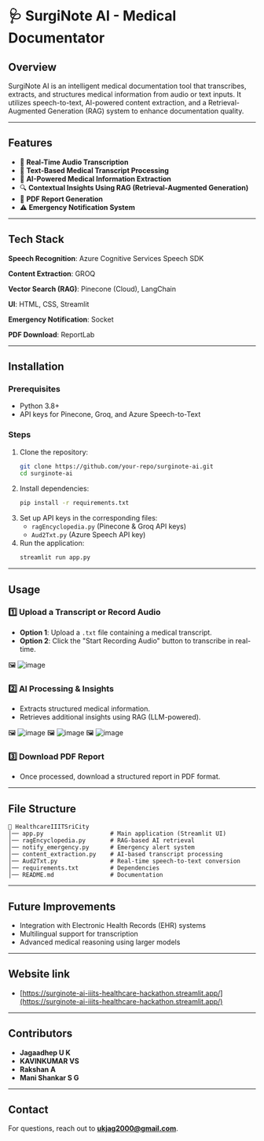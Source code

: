# 🩺 SurgiNote AI - Medical Documentator

## Overview

SurgiNote AI is an intelligent medical documentation tool that transcribes, extracts, and structures medical information from audio or text inputs. It utilizes speech-to-text, AI-powered content extraction, and a Retrieval-Augmented Generation (RAG) system to enhance documentation quality.

---

## Features

- 🎤 **Real-Time Audio Transcription**
- 📄 **Text-Based Medical Transcript Processing**
- 🏥 **AI-Powered Medical Information Extraction**
- 🔍 **Contextual Insights Using RAG (Retrieval-Augmented Generation)**
- 📑 **PDF Report Generation**
- ⚠️ **Emergency Notification System**

---
## Tech Stack

**Speech Recognition**: Azure Cognitive Services Speech SDK

**Content Extraction**: GROQ

**Vector Search (RAG)**: Pinecone (Cloud), LangChain

**UI**: HTML, CSS, Streamlit

**Emergency Notification**: Socket

**PDF Download**: ReportLab

---

## Installation

### Prerequisites

- Python 3.8+
- API keys for Pinecone, Groq, and Azure Speech-to-Text

### Steps

1. Clone the repository:
   ```bash
   git clone https://github.com/your-repo/surginote-ai.git
   cd surginote-ai
   ```
2. Install dependencies:
   ```bash
   pip install -r requirements.txt
   ```
3. Set up API keys in the corresponding files:
   - `ragEncyclopedia.py` (Pinecone & Groq API keys)
   - `Aud2Txt.py` (Azure Speech API key)
4. Run the application:
   ```bash
   streamlit run app.py
   ```

---

## Usage

### 1️⃣ Upload a Transcript or Record Audio

- **Option 1**: Upload a `.txt` file containing a medical transcript.
- **Option 2**: Click the "Start Recording Audio" button to transcribe in real-time.

🖼️ ![image](https://github.com/user-attachments/assets/3c791257-afae-4870-864f-6deb774c1c9a)


### 2️⃣ AI Processing & Insights

- Extracts structured medical information.
- Retrieves additional insights using RAG (LLM-powered).

🖼️ ![image](https://github.com/user-attachments/assets/319c68e6-9afc-4852-a1da-2967505345c4)
🖼️ ![image](https://github.com/user-attachments/assets/d012ce81-45c1-4498-a174-cf8e353c1c1e)
🖼️ ![image](https://github.com/user-attachments/assets/7cc05f17-350d-447b-84e8-c460a5da59df)




### 3️⃣ Download PDF Report

- Once processed, download a structured report in PDF format.

---

## File Structure

```
📂 HealthcareIIITSriCity
│── app.py                   # Main application (Streamlit UI)
│── ragEncyclopedia.py       # RAG-based AI retrieval
│── notify_emergency.py      # Emergency alert system
│── content_extraction.py    # AI-based transcript processing
│── Aud2Txt.py               # Real-time speech-to-text conversion
│── requirements.txt         # Dependencies
│── README.md                # Documentation
```

---

## Future Improvements

- Integration with Electronic Health Records (EHR) systems
- Multilingual support for transcription
- Advanced medical reasoning using larger models

---

## Website link

- [https://surginote-ai-iiits-healthcare-hackathon.streamlit.app/](https://surginote-ai-iiits-healthcare-hackathon.streamlit.app/)

---

## Contributors

- **Jagaadhep U K**
- **KAVINKUMAR VS**
- **Rakshan A**
- **Mani Shankar S G** 

---

## Contact

For questions, reach out to [**ukjag2000@gmail.com**](mailto\:ukjag2000@gmail.com).

